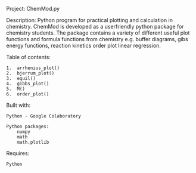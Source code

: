 
Project: ChemMod.py


Description:
Python program for practical plotting and calculation in chemistry. ChemMod is developed as a userfriendly python package for chemistry students. The package contains a variety of different useful plot functions and formula functions from chemistry e.g. buffer diagrams, gibs energy functions, reaction kinetics order plot linear regression.

Table of contents:

	1.	arrhenius_plot() 
	2.	bjerrum_plot()
	3.	equil()
	4.	gibbs_plot()
	5.	M()
	6.	order_plot()

Built with:
	
	Python - Google Colaboratory
	
	Python packages:
		numpy
		math
		math.plotlib
Requires:
	
	Python

